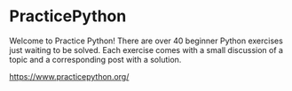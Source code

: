 # PracticePython
Welcome to Practice Python! There are over 40 beginner Python exercises just waiting to be solved. Each exercise comes with a small discussion of a topic and a corresponding post with a solution.

https://www.practicepython.org/